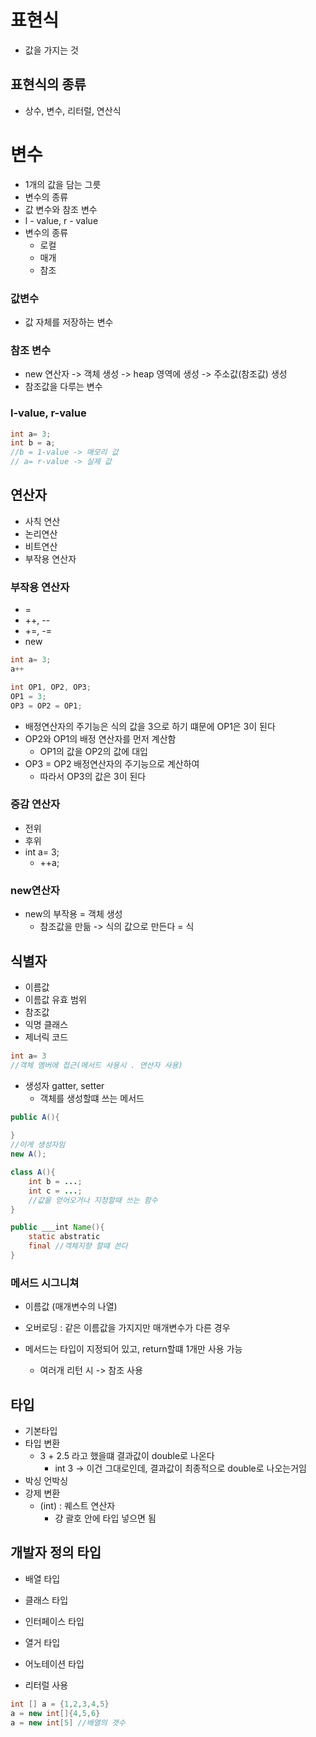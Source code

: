 # 표현식
- 값을 가지는 것

## 표현식의 종류
- 상수, 변수, 리터럴, 연산식

# 변수
- 1개의 값을 담는 그릇
- 변수의 종류
- 값 변수와 참조 변수
- l - value, r - value
- 변수의 종류
	- 로컬
	- 매개
	- 참조
### 값변수
- 값 자체를 저장하는 변수

### 참조 변수
- new 연산자 -> 객체 생성 -> heap 영역에 생성 -> 주소값(참조값) 생성
- 참조값을 다루는 변수

### l-value, r-value
```JAVA
int a= 3;
int b = a;
//b = 1-value -> 매모리 값
// a= r-value -> 실제 값
```

## 연산자
- 사칙 연산
- 논리연산
- 비트연산
- 부작용 연산자

### 부작용 연산자
- =
- ++, --
- +=, -=
- new

```JAVA
int a= 3;
a++

int OP1, OP2, OP3;
OP1 = 3;
OP3 = OP2 = OP1;
```
- 배정연산자의 주기능은 식의 값을 3으로 하기 떄문에 OP1은 3이 된다
- OP2와 OP1의 배정 연산자를 먼저 계산함
	- OP1의 값을 OP2의 값에 대입
- OP3 = OP2 배정연산자의 주기능으로 계산하여
	- 따라서 OP3의 값은 3이 된다

### 증감 연산자
- 전위 
- 후위
- int a= 3;
	- ++a;

### new연산자
- new의 부작용 = 객체 생성
	- 참조값을 만듦 -> 식의 값으로 만든다 = 식

## 식별자
- 이름값
- 이름값 유효 범위
- 참조값
- 익명 클래스
- 제너릭 코드

```JAVA
int a= 3
//객체 멤버에 접근(메서드 사용시 . 연산자 사용)
```

- 생성자 gatter, setter
	- 객체를 생성할떄 쓰는 메서드
```JAVA
public A(){
	
}
//이게 생성자임
new A();
```

```JAVA
class A(){
	int b = ...;
	int c = ...;
	//값을 얻어오거나 지정할때 쓰는 함수
}
```

```JAVA
public ___int Name(){
	static abstratic
	final //객체지향 할떄 쓴다 
}
```

### 메서드 시그니쳐
- 이름값 (매개변수의 나열)
- 오버로딩 : 같은 이름값을 가지지만 매개변수가 다른 경우

- 메서드는 타입이 지정되어 있고, return할떄 1개만 사용 가능
	- 여러개 리턴 시 -> 참조 사용


## 타입
- 기본타입
- 타입 변환
	- 3 + 2.5 라고 했을떄 결과값이 double로 나온다
		- int 3 -> 이건 그대로인데, 결과값이 최종적으로 double로 나오는거임
- 박싱 언박싱
- 강제 변환
	- (int) : 퀘스트 연산자
		- 걍 괄호 안에 타입 넣으면 됨

## 개발자 정의 타입
- 배열 타입
- 클래스 타입
- 인터페이스 타입
- 열거 타입
- 어노테이션 타입

- 리터럴 사용
```JAVA
int [] a = {1,2,3,4,5}
a = new int[]{4,5,6}
a = new int[5] //배열의 갯수
```


